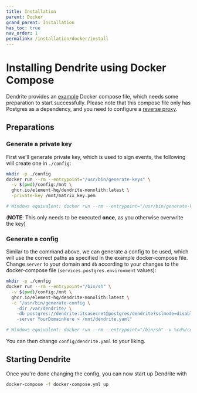 ```yaml
---
title: Installation
parent: Docker
grand_parent: Installation
has_toc: true
nav_order: 1
permalink: /installation/docker/install
---
```


# Installing Dendrite using Docker Compose

Dendrite provides an [example](https://github.com/element-hq/dendrite/blob/main/build/docker/docker-compose.yml)
Docker compose file, which needs some preparation to start successfully.
Please note that this compose file only has Postgres as a dependency, and you need to configure
a [reverse proxy](../planning#reverse-proxy).

## Preparations

### Generate a private key

First we'll generate private key, which is used to sign events, the following will create one in `./config`:

```bash
mkdir -p ./config
docker run --rm --entrypoint="/usr/bin/generate-keys" \
  -v $(pwd)/config:/mnt \
  ghcr.io/element-hq/dendrite-monolith:latest \
  -private-key /mnt/matrix_key.pem

# Windows equivalent: docker run --rm --entrypoint="/usr/bin/generate-keys" -v %cd%/config:/mnt ghcr.io/element-hq/dendrite-monolith:latest -private-key /mnt/matrix_key.pem
```
(**NOTE**: This only needs to be executed **once**, as you otherwise overwrite the key)

### Generate a config

Similar to the command above, we can generate a config to be used, which will use the correct paths
as specified in the example docker-compose file. Change `server` to your domain and `db` according to your changes
to the docker-compose file (`services.postgres.environment` values):

```bash
mkdir -p ./config
docker run --rm --entrypoint="/bin/sh" \
  -v $(pwd)/config:/mnt \
  ghcr.io/element-hq/dendrite-monolith:latest \
  -c "/usr/bin/generate-config \
    -dir /var/dendrite/ \
    -db postgres://dendrite:itsasecret@postgres/dendrite?sslmode=disable \
    -server YourDomainHere > /mnt/dendrite.yaml"

# Windows equivalent: docker run --rm --entrypoint="/bin/sh" -v %cd%/config:/mnt ghcr.io/element-hq/dendrite-monolith:latest -c "/usr/bin/generate-config -dir /var/dendrite/ -db postgres://dendrite:itsasecret@postgres/dendrite?sslmode=disable -server YourDomainHere > /mnt/dendrite.yaml"
```

You can then change `config/dendrite.yaml` to your liking.

## Starting Dendrite

Once you're done changing the config, you can now start up Dendrite with

```bash
docker-compose -f docker-compose.yml up
```
